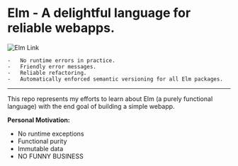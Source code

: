 # Elm - A delightful language for reliable webapps.

![Elm Link](https://elm-lang.org/)

```
-   No runtime errors in practice.
-   Friendly error messages.
-   Reliable refactoring.
-   Automatically enforced semantic versioning for all Elm packages.
```

---

This repo represents my efforts to learn about Elm (a purely functional language) with the end goal of building a simple webapp.

**Personal Motivation:**

- No runtime exceptions
- Functional purity
- Immutable data
- NO FUNNY BUSINESS